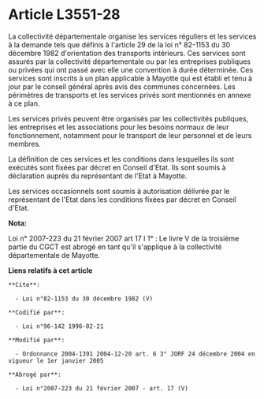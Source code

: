 # Article L3551-28

La collectivité départementale organise les services réguliers et les services à la demande tels que définis à l'article 29
de la loi n° 82-1153 du 30 décembre 1982 d'orientation des transports intérieurs. Ces services sont assurés par la
collectivité départementale ou par les entreprises publiques ou privées qui ont passé avec elle une convention à durée
déterminée. Ces services sont inscrits à un plan applicable à Mayotte qui est établi et tenu à jour par le conseil général
après avis des communes concernées. Les périmètres de transports et les services privés sont mentionnés en annexe à ce plan. 

Les services privés peuvent être organisés par les collectivités publiques, les entreprises et les associations pour les
besoins normaux de leur fonctionnement, notamment pour le transport de leur personnel et de leurs membres. 

La définition de ces services et les conditions dans lesquelles ils sont exécutés sont fixées par décret en Conseil d'Etat.
Ils sont soumis à déclaration auprès du représentant de l'Etat à Mayotte. 

Les services occasionnels sont soumis à autorisation délivrée par le représentant de l'Etat dans les conditions fixées par
décret en Conseil d'Etat.

**Nota:**

Loi n° 2007-223 du 21 février 2007 art 17 I 1° : Le livre V de la troisième partie du CGCT est abrogé en tant qu'il
s'applique à la collectivité départementale de Mayotte.

**Liens relatifs à cet article**

	**Cite**:

	  - Loi n°82-1153 du 30 décembre 1982 (V)

	**Codifié par**:

	  - Loi n°96-142 1996-02-21

	**Modifié par**:

	  - Ordonnance 2004-1391 2004-12-20 art. 6 3° JORF 24 décembre 2004 en vigueur le 1er janvier 2005

	**Abrogé par**:

	  - Loi n°2007-223 du 21 février 2007 - art. 17 (V)
